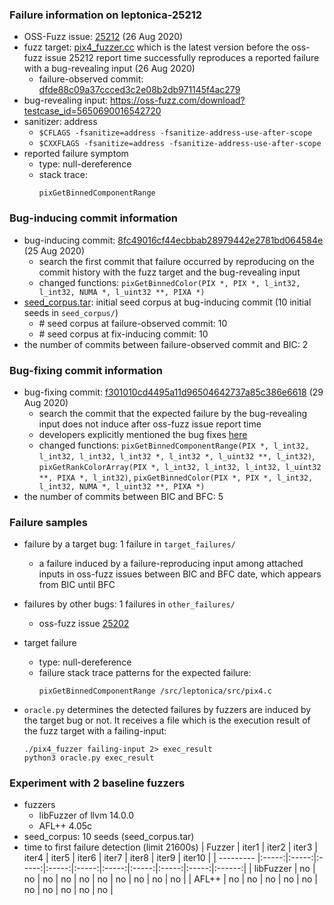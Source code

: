 ### Failure information on leptonica-25212
- OSS-Fuzz issue: [25212](https://bugs.chromium.org/p/oss-fuzz/issues/detail?id=25212) (26 Aug 2020) 
- fuzz target: [pix4_fuzzer.cc](https://github.com/DanBloomberg/leptonica/blob/dfde88c09a37ccced3c2e08b2db971145f4ac279/prog/fuzzing/pix4_fuzzer.cc) which is the latest version before the oss-fuzz issue 25212 report time successfully reproduces a reported failure with a bug-revealing input (26 Aug 2020)
    - failure-observed commit: [dfde88c09a37ccced3c2e08b2db971145f4ac279](https://github.com/DanBloomberg/leptonica/commit/dfde88c09a37ccced3c2e08b2db971145f4ac279) 
- bug-revealing input: https://oss-fuzz.com/download?testcase_id=5650690016542720
- sanitizer: address
    - `$CFLAGS -fsanitize=address -fsanitize-address-use-after-scope`
    - `$CXXFLAGS -fsanitize=address -fsanitize-address-use-after-scope`
- reported failure symptom 
    - type: null-dereference  
    - stack trace:  
		```
		pixGetBinnedComponentRange
		```

### Bug-inducing commit information
- bug-inducing commit: [8fc49016cf44ecbbab28979442e2781bd064584e](https://github.com/DanBloomberg/leptonica/commit/8fc49016cf44ecbbab28979442e2781bd064584e) (25 Aug 2020)
    - search the first commit that failure occurred by reproducing on the commit history with the fuzz target and the bug-revealing input
	- changed functions: `pixGetBinnedColor(PIX *, PIX *, l_int32, l_int32, NUMA *, l_uint32 **, PIXA *)`
- [seed_corpus.tar](https://drive.google.com/file/d/1l4r5b3JWadhv4rRJld9zz-z8wZJnYkrj/view?usp=share_link): initial seed corpus at bug-inducing commit (10 initial seeds in `seed_corpus/`)
	- \# seed corpus at failure-observed commit: 10 
	- \# seed corpus at fix-inducing commit: 10
- the number of commits between failure-observed commit and BIC: 2

### Bug-fixing commit information
- bug-fixing commit: [f301010cd4495a11d96504642737a85c386e6618](https://github.com/DanBloomberg/leptonica/commit/f301010cd4495a11d96504642737a85c386e6618) (29 Aug 2020)
    - search the commit that the expected failure by the bug-revealing input does not induce after oss-fuzz issue report time
    - developers explicitly mentioned the bug fixes [here](https://github.com/DanBloomberg/leptonica/commit/f301010cd4495a11d96504642737a85c386e6618)
    - changed functions: `pixGetBinnedComponentRange(PIX *, l_int32, l_int32, l_int32, l_int32 *, l_int32 *, l_uint32 **, l_int32)`, `pixGetRankColorArray(PIX *, l_int32, l_int32, l_int32, l_uint32 **, PIXA *, l_int32)`, `pixGetBinnedColor(PIX *, PIX *, l_int32, l_int32, NUMA *, l_uint32 **, PIXA *)`
- the number of commits between BIC and BFC: 5 

### Failure samples
- failure by a target bug: 1 failure in `target_failures/`
    - a failure induced by a failure-reproducing input among attached inputs in oss-fuzz issues between BIC and BFC date, which appears from BIC until BFC
- failures by other bugs: 1 failures in `other_failures/`
	- oss-fuzz issue [25202](https://bugs.chromium.org/p/oss-fuzz/issues/detail?id=25202)

- target failure 
    - type: null-dereference  
    - failure stack trace patterns for the expected failure:  
		```
		pixGetBinnedComponentRange /src/leptonica/src/pix4.c
		```

- `oracle.py` determines the detected failures by fuzzers are induced by the target bug or not. It receives a file which is the execution result of the fuzz target with a failing-input:  
	```
	./pix4_fuzzer failing-input 2> exec_result
	python3 oracle.py exec_result
	```

### Experiment with 2 baseline fuzzers 
- fuzzers
    - libFuzzer of llvm 14.0.0
    - AFL++ 4.05c
- seed_corpus: 10 seeds (seed_corpus.tar)
- time to first failure detection (limit 21600s)
    |   Fuzzer  | iter1 | iter2 | iter3 | iter4 | iter5 | iter6 | iter7 | iter8 | iter9 | iter10 |
    | --------- |:-----:|:-----:|:-----:|:-----:|:-----:|:-----:|:-----:|:-----:|:-----:|:------:|
    | libFuzzer |   no  |   no  |   no  |   no  |   no  |   no  |   no  |   no  |   no  |    no  |
    |   AFL++   |   no  |   no  |   no  |   no  |   no  |   no  |   no  |   no  |   no  |    no  |

